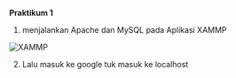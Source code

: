 **Praktikum 1**

1. menjalankan Apache dan MySQL pada Aplikasi XAMMP

![XAMMP](https://github.com/arizatus233/Learn_Phpmyadmin/assets/160198966/26755a45-fc1f-49a5-8b6e-23c0df19f6fc)

2. Lalu masuk ke google tuk masuk ke localhost
